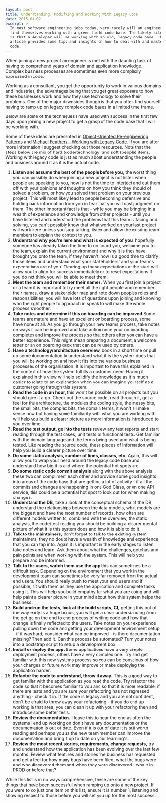 ```yaml
---
layout: post
title: Understanding, Modifying and Working With Legacy Code
date: 2015-08-02
excerpt: >
  In most software engineering jobs today, very rarely will an engineer
  find themselves working with a green field code base. The likely situation
  is that a developer will be working with an old, legacy code base. This
  article provides some tips and insights on how to deal with and master legacy
  code.
---
```


When joining a new project an engineer is met with the daunting task of having
to comprehend years of domain and application knowledge. Complex business
processes are sometimes even more complexly expressed in code.

Working as a consultant, you get the opportunity to work in various domains and
industries, the advantages being that you get great exposure to how these
businesses work and how they use technology to solve their problems.  One of the
major downsides though is that you often find yourself having to ramp up on
legacy complex code bases in a limited time frame.

Below are some of the techniques I have used with success in the first few days
upon joining a new project to get a grasp of the code base that I will be
working with.

Some of these ideas are presented in [Object-Oriented Re-engineering
Patterns](http://scg.unibe.ch/download/oorp/) and [Michael Feathers - Working
with Legacy
Code](http://www.amazon.com/Working-Effectively-Legacy-Michael-Feathers/dp/0131177052).
If you are after more information I suggest checking out those resources. Note
that the steps below are mix of hard (code/technology) and soft (people) items.
Working with legacy code is just as much about understanding the people and
business around it as it is the actual code.

1. **Listen and assume the best of the people before you,** the worst thing you
   can possibly do when joining a new project is not listen when people are
   speaking to you, now is not the time to interject and cut them off with your
   opinions and thoughts on how you think they should of solved a problem, or
   how you solved that problem on your previous project. This will most likely
   lead to people becoming defensive and holding back information from you in
   fear that you will cast judgment on them. The other important fact is that -
   while you may be bringing in a wealth of experience and knowledge from other
   projects - until you have listened and understood the problems that this
   team is facing and solving, you can't possibly know that what worked on your
   last project will work here unless you stop talking, listen and allow the
   existing team members to explain the context to you.
1. **Understand why you're here and what is expected of you,** hopefully
   someone has already taken the time to on board you, welcome you to the team,
   explain the current environment and why it is they have brought you onto the
   team, if they haven't, now is a good time to clarify those items and
   understand what your stakeholders' and your team's expectations are of you.
   Clearing up these expectations at the start will allow you to align for
   success immediately or to reset expectations if you do not think you will be
   able to meet them.
1. **Meet the team and remember their names.** When you first join a project
   or a team it is important to try meet all the right people and remember
   their names, draw a stakeholder map and note down peoples roles and
   responsibilities, you will have lots of questions upon joining and knowing
   who the right people to approach in speak to will make the whole process
   smoother.
1. **Take notes and determine if this on boarding can be improved** Some teams
   are mature and have an excellent on boarding process, some have none at
   all. As you go through your new teams process, take notes on ways it can be
   improved and take action once your on boarding completes and improve the
   process so that others after you can have a better experience. This might
   mean preparing a document, a welcome letter or an on boarding deck that can
   be re used by others.
1. **Have a technology/architecture overview,** book in a short time or pull up
   some documentation to understand what it is the system does that you will be
   working on and how it fits into the various business processes of the
   organisation. It is important to have this explained in the context of how
   the system fulfills a customer need.  Having it explained in this view will
   help solidify the knowledge as it is much easier to relate to an explanation
   when you can imagine yourself as a customer going through this system.
1. **Read the code in an hour,** this won't be possible on all projects but you
   should give it a go. Check out the source code, read through it, get a feel
   for the architecture, the modules the coding style, the messy bits, the
   small bits, the complex bits, the domain terms, it won't all make sense now
   but having some familiarity with what you are working with will help you
   build a clearer picture as more information is introduced to you over time.
1. **Read the test output, go into the tests** review any test reports and
   start reading through the test cases, unit tests or functional tests. Get
   familiar with the domain language and the terms being used and what is being
   tested. Like reading the source code, these pieces of information will help
   you build a clearer picture over time.
1. **Do some static analysis, number of lines, classes, etc.** Again, this will
   allow you to wrap your head around the legacy code base and understand how
   big it is and where the potential hot spots are.
1. **Do some static code commit analysis** along with the above analysis these
   two can compliment each other and provide some good insights into areas of
   the code base that are getting a lot of activity - if all the commits and
   changes are happening in one God Class, or on one API service, this could
   be a potential hot spot to look out for when making changes.
1. **Understand the DB,** take a look at the conceptual schema of the DB,
   understand the relationships between the data models, what models are the
   biggest and have the most number of records, how often are different models
   written to, combined with the overview, the static analysis, the code/test
   reading you should be building a clearer mental picture of what it is this
   system does and how it is able to do it.
1. **Talk to the maintainers,** don't forget to talk to the existing system
   maintainers, they no doubt have a wealth of knowledge and experience that
   you can tap into. Again it is important in the early stages to listen, take
   notes and learn. Ask them about what the challenges, gotchas and pain points
   are when working with the system. This will help you prepare and be
   informed.
1. **Talk to the users, watch them use the app** this can sometimes be a
   difficult task. Depending on the environment that you work in the
   development team can sometimes be very far removed from the actual end
   users. You should really push to meet your end users and if possible, sit
   with them as they use the application and complete tasks using it. This will
   help you build empathy for what you are doing and will help paint a clearer
   picture in your mind about how this system helps the business.
1. **Build and run the tests, look at the build scripts, CI,** getting this out
   of the way early is a huge bonus, you will get a clear understanding from
   the get go on the end to end process of writing code and how that change is
   finally reflected to the users. Take notes on your experience pulling down
   the code and getting your development environment setup - if it was hard,
   consider what can be improved - is there documentation missing? Then add it.
   Can this process be automated? Turn your notes into a bootstrap script
   to setup a development box.
1. **Install or deploy the app.** Some applications have a very simple
   deployment process, others have a very complex one. Try and get familiar
   with this new systems process so you can be conscious of how your changes or
   future work may improve or make deploying the application harder.
1. **Refactor the code to understand, throw it away.** This is a good way to
   get familiar with the application as you read the code. Try refactor the code
   so that it becomes familiar to you and so that it is more readable, if there
   are tests and you are sure your refactoring has not regressed anything -
   check it in. If the code is legacy and you are not confident, don't be
   afraid to throw away your refactoring - if you do end up working in that
   area, you can clean it up with your refactoring then and introduce some better tests.
1. **Review the documentation.** I leave this to near the end as often
   the systems I end up working on don't have any documentation or the
   documentation is out of date. Even if it is out of date it is still worth
   reading and perhaps you as the new team member can improve the documentation and
   bring it up to date on your learning's.
1. **Review the most recent stories, requirements, change requests,** try and
   understand how the application has been evolving over the last few months.
   Review what features and stories the business has requested and get a feel
   for how many bugs have been filed, what the bugs were and who discovered
   them and when they were discovered - was it in PROD or before that?

While this list is in no ways comprehensive, these are some of the key things
that have been successful when ramping up onto a new project. If you were to do
just one item on this list, ensure it is number 1, listening and showing
respect to those before you will set you up for the most success.

